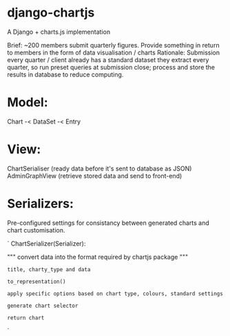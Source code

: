# django-chartjs
A Django + charts.js implementation

Brief: ~200 members submit quarterly figures. Provide something in return to members in the form of data visualisation / charts
Rationale: Submission every quarter / client already has a standard dataset they extract every quarter, so run preset queries at submission close; process and store the results in database to reduce computing.

# Model:
Chart -< DataSet -< Entry

# View:
ChartSerialiser (ready data before it's sent to database as JSON)
AdminGraphView (retrieve stored data and send to front-end)

# Serializers:
Pre-configured settings for consistancy between generated charts and chart customisation.

`
  ChartSerializer(Serializer):
  
  """ convert data into the format required by chartjs package """
  
    title, charty_type and data
    
    to_representation()
    
    apply specific options based on chart type, colours, standard settings
    
    generate chart selector
    
    return chart
`
